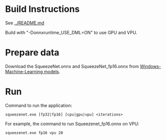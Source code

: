 # Build Instructions
See [../README.md](../README.md)

Build with "-Donnxruntime_USE_DML=ON" to use GPU and VPU.

# Prepare data
Download the SqueezeNet.onnx and SqueezeNet_fp16.onnx from [Windows-Machine-Learning models](https://github.com/microsoft/Windows-Machine-Learning/tree/master/SharedContent/models).

# Run
Command to run the application:
```
squeezenet.exe [fp32|fp16] [cpu|gpu|vpu] <iterations>
```

For example, the command to run Squeezenet_fp16.onnx on VPU:
```
squeezenet.exe fp16 vpu 20
```